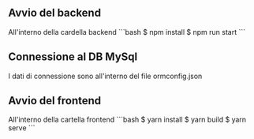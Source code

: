 <h2>Avvio del backend</h2>
All'interno della cardella backend 
```bash
$ npm install
$ npm run start
```
<h2>Connessione al DB MySql</h2>
I dati di connessione sono all'interno del file ormconfig.json

<h2>Avvio del frontend</h2>
All'interno della cartella frontend
```bash
$ yarn install
$ yarn build
$ yarn serve
```